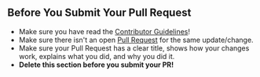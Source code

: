 ## Before You Submit Your Pull Request

- Make sure you have read the [Contributor Guidelines](../../CONTRIBUTING.md)!
- Make sure there isn't an open [Pull Request](../../../pulls) for the same update/change.
- Make sure your Pull Request has a clear title, shows how your changes work, explains what you did, and why you did it.
- **Delete this section before you submit your PR!**

